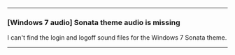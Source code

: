 ***

### [Windows 7 audio] Sonata theme audio is missing

I can't find the login and logoff sound files for the Windows 7 Sonata theme.

***
